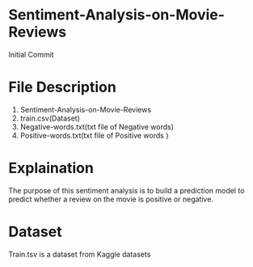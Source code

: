 # Sentiment-Analysis-on-Movie-Reviews
Initial Commit

# File Description
 1. Sentiment-Analysis-on-Movie-Reviews
 2. train.csv(Dataset)
 3. Negative-words.txt(txt file of Negative words)
 4. Positive-words.txt(txt file of Positive words )

# Explaination
The purpose of this sentiment  analysis is to build a prediction model to predict whether a review on the movie is positive or negative.

# Dataset
Train.tsv is a dataset from Kaggle datasets
